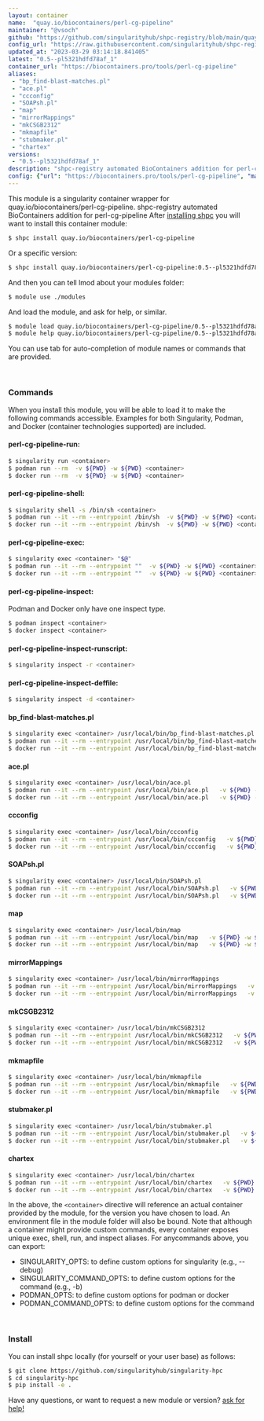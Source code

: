 ```yaml
---
layout: container
name:  "quay.io/biocontainers/perl-cg-pipeline"
maintainer: "@vsoch"
github: "https://github.com/singularityhub/shpc-registry/blob/main/quay.io/biocontainers/perl-cg-pipeline/container.yaml"
config_url: "https://raw.githubusercontent.com/singularityhub/shpc-registry/main/quay.io/biocontainers/perl-cg-pipeline/container.yaml"
updated_at: "2023-03-29 03:14:18.841405"
latest: "0.5--pl5321hdfd78af_1"
container_url: "https://biocontainers.pro/tools/perl-cg-pipeline"
aliases:
 - "bp_find-blast-matches.pl"
 - "ace.pl"
 - "ccconfig"
 - "SOAPsh.pl"
 - "map"
 - "mirrorMappings"
 - "mkCSGB2312"
 - "mkmapfile"
 - "stubmaker.pl"
 - "chartex"
versions:
 - "0.5--pl5321hdfd78af_1"
description: "shpc-registry automated BioContainers addition for perl-cg-pipeline"
config: {"url": "https://biocontainers.pro/tools/perl-cg-pipeline", "maintainer": "@vsoch", "description": "shpc-registry automated BioContainers addition for perl-cg-pipeline", "latest": {"0.5--pl5321hdfd78af_1": "sha256:3a5f278efff25a60f4465d3e439ed8b17e608dedc55f434f8544ceda5d21715c"}, "tags": {"0.5--pl5321hdfd78af_1": "sha256:3a5f278efff25a60f4465d3e439ed8b17e608dedc55f434f8544ceda5d21715c"}, "docker": "quay.io/biocontainers/perl-cg-pipeline", "aliases": {"bp_find-blast-matches.pl": "/usr/local/bin/bp_find-blast-matches.pl", "ace.pl": "/usr/local/bin/ace.pl", "ccconfig": "/usr/local/bin/ccconfig", "SOAPsh.pl": "/usr/local/bin/SOAPsh.pl", "map": "/usr/local/bin/map", "mirrorMappings": "/usr/local/bin/mirrorMappings", "mkCSGB2312": "/usr/local/bin/mkCSGB2312", "mkmapfile": "/usr/local/bin/mkmapfile", "stubmaker.pl": "/usr/local/bin/stubmaker.pl", "chartex": "/usr/local/bin/chartex"}}
---
```


This module is a singularity container wrapper for quay.io/biocontainers/perl-cg-pipeline.
shpc-registry automated BioContainers addition for perl-cg-pipeline
After [installing shpc](#install) you will want to install this container module:


```bash
$ shpc install quay.io/biocontainers/perl-cg-pipeline
```

Or a specific version:

```bash
$ shpc install quay.io/biocontainers/perl-cg-pipeline:0.5--pl5321hdfd78af_1
```

And then you can tell lmod about your modules folder:

```bash
$ module use ./modules
```

And load the module, and ask for help, or similar.

```bash
$ module load quay.io/biocontainers/perl-cg-pipeline/0.5--pl5321hdfd78af_1
$ module help quay.io/biocontainers/perl-cg-pipeline/0.5--pl5321hdfd78af_1
```

You can use tab for auto-completion of module names or commands that are provided.

<br>

### Commands

When you install this module, you will be able to load it to make the following commands accessible.
Examples for both Singularity, Podman, and Docker (container technologies supported) are included.

#### perl-cg-pipeline-run:

```bash
$ singularity run <container>
$ podman run --rm  -v ${PWD} -w ${PWD} <container>
$ docker run --rm  -v ${PWD} -w ${PWD} <container>
```

#### perl-cg-pipeline-shell:

```bash
$ singularity shell -s /bin/sh <container>
$ podman run --it --rm --entrypoint /bin/sh  -v ${PWD} -w ${PWD} <container>
$ docker run --it --rm --entrypoint /bin/sh  -v ${PWD} -w ${PWD} <container>
```

#### perl-cg-pipeline-exec:

```bash
$ singularity exec <container> "$@"
$ podman run --it --rm --entrypoint ""  -v ${PWD} -w ${PWD} <container> "$@"
$ docker run --it --rm --entrypoint ""  -v ${PWD} -w ${PWD} <container> "$@"
```

#### perl-cg-pipeline-inspect:

Podman and Docker only have one inspect type.

```bash
$ podman inspect <container>
$ docker inspect <container>
```

#### perl-cg-pipeline-inspect-runscript:

```bash
$ singularity inspect -r <container>
```

#### perl-cg-pipeline-inspect-deffile:

```bash
$ singularity inspect -d <container>
```


#### bp_find-blast-matches.pl

```bash
$ singularity exec <container> /usr/local/bin/bp_find-blast-matches.pl
$ podman run --it --rm --entrypoint /usr/local/bin/bp_find-blast-matches.pl   -v ${PWD} -w ${PWD} <container> -c " $@"
$ docker run --it --rm --entrypoint /usr/local/bin/bp_find-blast-matches.pl   -v ${PWD} -w ${PWD} <container> -c " $@"
```


#### ace.pl

```bash
$ singularity exec <container> /usr/local/bin/ace.pl
$ podman run --it --rm --entrypoint /usr/local/bin/ace.pl   -v ${PWD} -w ${PWD} <container> -c " $@"
$ docker run --it --rm --entrypoint /usr/local/bin/ace.pl   -v ${PWD} -w ${PWD} <container> -c " $@"
```


#### ccconfig

```bash
$ singularity exec <container> /usr/local/bin/ccconfig
$ podman run --it --rm --entrypoint /usr/local/bin/ccconfig   -v ${PWD} -w ${PWD} <container> -c " $@"
$ docker run --it --rm --entrypoint /usr/local/bin/ccconfig   -v ${PWD} -w ${PWD} <container> -c " $@"
```


#### SOAPsh.pl

```bash
$ singularity exec <container> /usr/local/bin/SOAPsh.pl
$ podman run --it --rm --entrypoint /usr/local/bin/SOAPsh.pl   -v ${PWD} -w ${PWD} <container> -c " $@"
$ docker run --it --rm --entrypoint /usr/local/bin/SOAPsh.pl   -v ${PWD} -w ${PWD} <container> -c " $@"
```


#### map

```bash
$ singularity exec <container> /usr/local/bin/map
$ podman run --it --rm --entrypoint /usr/local/bin/map   -v ${PWD} -w ${PWD} <container> -c " $@"
$ docker run --it --rm --entrypoint /usr/local/bin/map   -v ${PWD} -w ${PWD} <container> -c " $@"
```


#### mirrorMappings

```bash
$ singularity exec <container> /usr/local/bin/mirrorMappings
$ podman run --it --rm --entrypoint /usr/local/bin/mirrorMappings   -v ${PWD} -w ${PWD} <container> -c " $@"
$ docker run --it --rm --entrypoint /usr/local/bin/mirrorMappings   -v ${PWD} -w ${PWD} <container> -c " $@"
```


#### mkCSGB2312

```bash
$ singularity exec <container> /usr/local/bin/mkCSGB2312
$ podman run --it --rm --entrypoint /usr/local/bin/mkCSGB2312   -v ${PWD} -w ${PWD} <container> -c " $@"
$ docker run --it --rm --entrypoint /usr/local/bin/mkCSGB2312   -v ${PWD} -w ${PWD} <container> -c " $@"
```


#### mkmapfile

```bash
$ singularity exec <container> /usr/local/bin/mkmapfile
$ podman run --it --rm --entrypoint /usr/local/bin/mkmapfile   -v ${PWD} -w ${PWD} <container> -c " $@"
$ docker run --it --rm --entrypoint /usr/local/bin/mkmapfile   -v ${PWD} -w ${PWD} <container> -c " $@"
```


#### stubmaker.pl

```bash
$ singularity exec <container> /usr/local/bin/stubmaker.pl
$ podman run --it --rm --entrypoint /usr/local/bin/stubmaker.pl   -v ${PWD} -w ${PWD} <container> -c " $@"
$ docker run --it --rm --entrypoint /usr/local/bin/stubmaker.pl   -v ${PWD} -w ${PWD} <container> -c " $@"
```


#### chartex

```bash
$ singularity exec <container> /usr/local/bin/chartex
$ podman run --it --rm --entrypoint /usr/local/bin/chartex   -v ${PWD} -w ${PWD} <container> -c " $@"
$ docker run --it --rm --entrypoint /usr/local/bin/chartex   -v ${PWD} -w ${PWD} <container> -c " $@"
```



In the above, the `<container>` directive will reference an actual container provided
by the module, for the version you have chosen to load. An environment file in the
module folder will also be bound. Note that although a container
might provide custom commands, every container exposes unique exec, shell, run, and
inspect aliases. For anycommands above, you can export:

 - SINGULARITY_OPTS: to define custom options for singularity (e.g., --debug)
 - SINGULARITY_COMMAND_OPTS: to define custom options for the command (e.g., -b)
 - PODMAN_OPTS: to define custom options for podman or docker
 - PODMAN_COMMAND_OPTS: to define custom options for the command

<br>

### Install

You can install shpc locally (for yourself or your user base) as follows:

```bash
$ git clone https://github.com/singularityhub/singularity-hpc
$ cd singularity-hpc
$ pip install -e .
```

Have any questions, or want to request a new module or version? [ask for help!](https://github.com/singularityhub/singularity-hpc/issues)